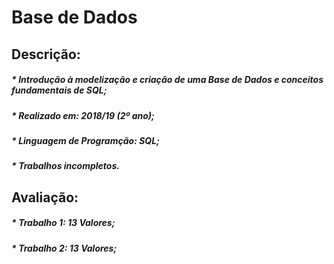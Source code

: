 # Base de Dados

## Descrição:
##### * Introdução à modelização e criação de uma Base de Dados e conceitos fundamentais de SQL;
##### * Realizado em: 2018/19 (2º ano);  
##### * Linguagem de Programção: SQL;
##### * Trabalhos incompletos.


## Avaliação:
##### * Trabalho 1: 13 Valores;
##### * Trabalho 2: 13 Valores;